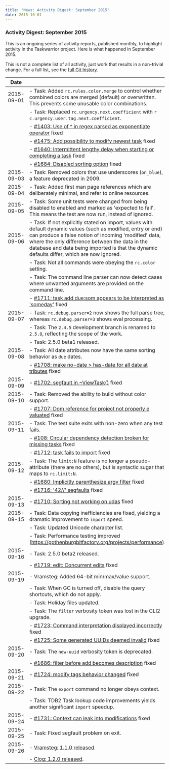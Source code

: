 ```yaml
---
title: "News: Activity Digest: September 2015"
date: 2015-10-01
---
```


### Activity Digest: September 2015 

This is an ongoing series of activity reports, published monthly, to highlight activity in the Taskwarrior project.
Here is what happened in September 2015.

This is not a complete list of all activity, just work that results in a non-trivial change.
For a full list, see the [full Git history](https://github.com/GothenburgBitFactory/taskwarrior/commits/v2.5.0).

| Date       |                                                                                                                                                                                                                                                                                                                        |
|------------|------------------------------------------------------------------------------------------------------------------------------------------------------------------------------------------------------------------------------------------------------------------------------------------------------------------------|
| 2015-09-01 | - Task: Added `rc.rules.color.merge` to control whether combined colors are merged (default) or overwritten. This prevents some unusable color combinations.                                                                                                                                                           |
|            | - Task: Replaced `rc.urgency.next.coefficient` with `r c.urgency.user.tag.next.coefficient`.                                                                                                                                                                                                                           |
|            | - [#1403: Use of ^ in regex parsed as exponentiate operator](https://github.com/GothenburgBitFactory/taskwarrior/issues/1403) fixed                                                                                                                                                                                    |
|            | - [#1475: Add possibility to modify newest task](https://github.com/GothenburgBitFactory/taskwarrior/issues/1475) fixed                                                                                                                                                                                                |
|            | - [#1640: Intermittent lengthy delay when starting or completing a task](https://github.com/GothenburgBitFactory/taskwarrior/issues/1640) fixed                                                                                                                                                                        |
|            | - [#1684: Disabled sorting  option](https://github.com/GothenburgBitFactory/taskwarrior/issues/1684) fixed                                                                                                                                                                                                             |
| 2015-09-03 | - Task: Removed colors that use underscores (`on_blue`), a feature deprecated in 2009.                                                                                                                                                                                                                                 |
| 2015-09-04 | - Task: Added first man page references which are deliberately minimal, and refer to online resources.                                                                                                                                                                                                                 |
| 2015-09-05 | - Task: Some unit tests were changed from being disabled to enabled and marked as 'expected to fail'. This means the test are now run, instead of ignored.                                                                                                                                                             |
| 2015-09-06 | - Task: If not explicitly stated on import, values with default dynamic values (such as modified, entry or end) can produce a false notion of incoming 'modified' data, where the only difference between the data in the database and data being imported is that the dynamic defaults differ, which are now ignored. |
|            | - Task: Not all commands were obeying the `rc.color` setting.                                                                                                                                                                                                                                                          |
|            | - Task: The command line parser can now detect cases where unwanted arguments are provided on the command line.                                                                                                                                                                                                        |
|            | - [#1711: task add due:som appears to be interpreted as 'someday'](https://github.com/GothenburgBitFactory/taskwarrior/issues/1711) fixed                                                                                                                                                                              |
| 2015-09-07 | - Task: `rc.debug.parser=2` now shows the full parse tree, whereas `rc.debug.parser=3` shows eval processing.                                                                                                                                                                                                          |
|            | - Task: The `2.4.5` development branch is renamed to `2.5.0`, reflecting the scope of the work.                                                                                                                                                                                                                        |
|            | - Task: 2.5.0 beta1 released.                                                                                                                                                                                                                                                                                          |
| 2015-09-08 | - Task: All date attributes now have the same sorting behavior as `due` dates.                                                                                                                                                                                                                                         |
|            | - [#1708: make no-date > has-date for all date at tributes](https://github.com/GothenburgBitFactory/taskwarrior/issues/1708) fixed                                                                                                                                                                                     |
| 2015-09-09 | - [#1702: segfault in ~ViewTask()](https://github.com/GothenburgBitFactory/taskwarrior/issues/1702) fixed                                                                                                                                                                                                              |
| 2015-09-10 | - Task: Removed the ability to build without color support.                                                                                                                                                                                                                                                            |
|            | - [#1707: Dom reference for project not properly e valuated](https://github.com/GothenburgBitFactory/taskwarrior/issues/1707) fixed                                                                                                                                                                                    |
| 2015-09-11 | - Task: The test suite exits with non-zero when any test fails.                                                                                                                                                                                                                                                        |
|            | - [#108: Circular dependency detection broken for missing tasks](https://github.com/GothenburgBitFactory/taskwarrior/issues/108) fixed                                                                                                                                                                                 |
|            | - [#1712: task fails to import](https://github.com/GothenburgBitFactory/taskwarrior/issues/1712) fixed                                                                                                                                                                                                                 |
| 2015-09-12 | - Task: The `limit:N` feature is no longer a pseudo-attribute (there are no others), but is syntactic sugar that maps to `rc.limit:N`.                                                                                                                                                                                 |
|            | - [#1680: Implicitly parenthesize argv filter](https://github.com/GothenburgBitFactory/taskwarrior/issues/1680) fixed                                                                                                                                                                                                  |
|            | - [#1716: '42//' segfaults](https://github.com/GothenburgBitFactory/taskwarrior/issues/1716) fixed                                                                                                                                                                                                                     |
| 2015-09-13 | - [#1710: Sorting not working on udas](https://github.com/GothenburgBitFactory/taskwarrior/issues/1710) fixed                                                                                                                                                                                                          |
| 2015-09-15 | - Task: Data copying inefficiencies are fixed, yielding a dramatic improvement to `import` speed.                                                                                                                                                                                                                      |
|            | - Task: Updated Unicode character list.                                                                                                                                                                                                                                                                                |
|            | - Task: Performance testing improved (<https://gothenburgbitfactory.org/projects/performance>).                                                                                                                                                                                                                        |
| 2015-09-16 | - Task: 2.5.0 beta2 released.                                                                                                                                                                                                                                                                                          |
|            | - [#1719: edit: Concurrent edits](https://github.com/GothenburgBitFactory/taskwarrior/issues/1719) fixed                                                                                                                                                                                                               |
| 2015-09-19 | - Vramsteg: Added 64-bit min/max/value support.                                                                                                                                                                                                                                                                        |
|            | - Task: When GC is turned off, disable the query shortcuts, which do not apply.                                                                                                                                                                                                                                        |
|            | - Task: Holiday files updated.                                                                                                                                                                                                                                                                                         |
|            | - Task: The `filter` verbosity token was lost in the CLI2 upgrade.                                                                                                                                                                                                                                                     |
|            | - [#1723: Command interpretation displayed incorrectly](https://github.com/GothenburgBitFactory/taskwarrior/issues/1723) fixed                                                                                                                                                                                         |
|            | - [#1725: Some generated UUIDs deemed invalid](https://github.com/GothenburgBitFactory/taskwarrior/issues/1725) fixed                                                                                                                                                                                                  |
| 2015-09-20 | - Task: The `new-uuid` verbosity token is deprecated.                                                                                                                                                                                                                                                                  |
|            | - [#1686: filter before add becomes description](https://github.com/GothenburgBitFactory/taskwarrior/issues/1686) fixed                                                                                                                                                                                                |
| 2015-09-21 | - [#1724: modify tags behavior changed](https://github.com/GothenburgBitFactory/taskwarrior/issues/1724) fixed                                                                                                                                                                                                         |
| 2015-09-22 | - Task: The `export` command no longer obeys context.                                                                                                                                                                                                                                                                  |
|            | - Task: TDB2 Task lookup code improvements yields another significant `import` speedup.                                                                                                                                                                                                                                |
| 2015-09-24 | - [#1731: Context can leak into modifications](https://github.com/GothenburgBitFactory/taskwarrior/issues/1731) fixed                                                                                                                                                                                                  |
| 2015-09-25 | - Task: Fixed segfault problem on exit.                                                                                                                                                                                                                                                                                |
| 2015-09-26 | - [Vramsteg: 1.1.0 released](/news/news.20150926).                                                                                                                                                                                                                                                                     |
|            | - [Clog: 1.2.0 released](/news/news.20150927).                                                                                                                                                                                                                                                                         |
